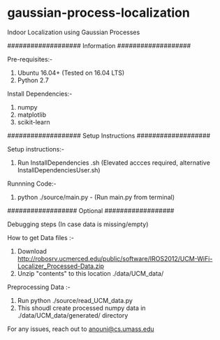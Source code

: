 # gaussian-process-localization
Indoor Localization using Gaussian Processes

###################
Information 
###################

Pre-requisites:-
1. Ubuntu 16.04+ (Tested on 16.04 LTS)
2. Python 2.7

Install Dependencies:- 
1. numpy
2. matplotlib
3. scikit-learn

###################
Setup Instructions
###################

Setup instructions:-
1. Run InstallDependencies .sh (Elevated accces required, alternative InstallDependenciesUser.sh)

Runnning Code:-
1. python ./source/main.py - (Run main.py from terminal)


##################
Optional 
##################

Debugging steps (In case data is missing/empty)

How to get Data files :-
1. Download http://robosrv.ucmerced.edu/public/software/IROS2012/UCM-WiFi-Localizer_Processed-Data.zip
2. Unzip "contents" to this location ./data/UCM_data/


Preprocessing Data :-
1. Run python ./source/read_UCM_data.py
2. This shoudl create processed numpy data in ./data/UCM_data/generated/ directory 


For any issues, reach out to anouni@cs.umass.edu
